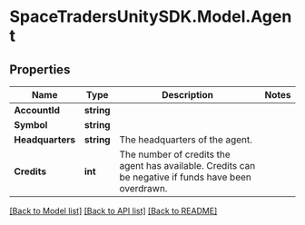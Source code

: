 # SpaceTradersUnitySDK.Model.Agent

## Properties

Name | Type | Description | Notes
------------ | ------------- | ------------- | -------------
**AccountId** | **string** |  | 
**Symbol** | **string** |  | 
**Headquarters** | **string** | The headquarters of the agent. | 
**Credits** | **int** | The number of credits the agent has available. Credits can be negative if funds have been overdrawn. | 

[[Back to Model list]](../README.md#documentation-for-models) [[Back to API list]](../README.md#documentation-for-api-endpoints) [[Back to README]](../README.md)

